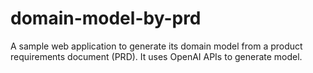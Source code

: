 # domain-model-by-prd
A sample web application to generate its domain model from a product requirements document (PRD).  It uses OpenAI APIs to generate model.
